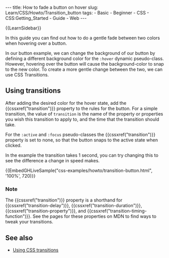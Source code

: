 --- title: How to fade a button on hover slug: Learn/CSS/Howto/Transition\_button tags: - Basic - Beginner - CSS - CSS:Getting\_Started - Guide - Web ---

{{LearnSidebar}}

In this guide you can find out how to do a gentle fade between two colors when hovering over a button.

In our button example, we can change the background of our button by defining a different background color for the `:hover` dynamic pseudo-class. However, hovering over the button will cause the background-color to snap to the new color. To create a more gentle change between the two, we can use CSS Transitions.

Using transitions
-----------------

After adding the desired color for the hover state, add the {{cssxref("transition")}} property to the rules for the button. For a simple transition, the value of `transition` is the name of the property or properties you wish this transition to apply to, and the time that the transition should take.

For the `:active` and `:focus` pseudo-classes the {{cssxref("transition")}} property is set to none, so that the button snaps to the active state when clicked.

In the example the transition takes 1 second, you can try changing this to see the difference a change in speed makes.

{{EmbedGHLiveSample("css-examples/howto/transition-button.html", '100%', 720)}}

### Note

The {{cssxref("transition")}} property is a shorthand for {{cssxref("transition-delay")}}, {{cssxref("transition-duration")}}, {{cssxref("transition-property")}}, and {{cssxref("transition-timing-function")}}. See the pages for these properties on MDN to find ways to tweak your transitions.

See also
--------

-   [Using CSS transitions](/en-US/docs/Web/CSS/CSS_Transitions/Using_CSS_transitions)
